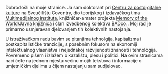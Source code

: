 <!--
.. title: .
.. slug: .hr
-->

Dobrodošli na moje stranice. Ja sam doktorant pri [Centru za postdigitalne kulture](http://www.coventry.ac.uk/research/areas-of-research/postdigital-cultures/) na Sveučilištu Coventry, dio teorijskog i izdavačkog tima
[Multimedijalnog instituta](http://www.mi2.hr/), knjižničar-amater projekta [Memory of the World/Javna knjižnica](https://memoryoftheworld.org/) i član izvedbenog kolektiva [BADco.](http://badco.hr/). Moj rad je primarno usmjeravan djelovanjem tih kolektivnih nastojanja.

U istraživačkom radu bavim se pitanjima tehnolgija, kapitalizma i postkapitalističke tranzicije, s posebnim fokusom na ekonomiji intelektualnog vlasništva i nejednakoj razvijenosti znanosti i tehnologija. Povremeno pišem i izlažem o kazalištu, plesu i politici. Na ovim stranicama naći ćete na jednom mjestu većinu mojih tekstova i informacije o umjetničkim djelima u čijem nastajanju sam sudjelovao.
